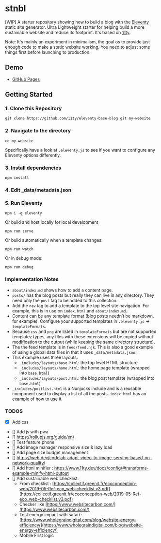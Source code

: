 # stnbl

[WIP] A starter repository showing how to build a blog with the [Eleventy](https://github.com/11ty/eleventy) static site generator.
Ultra Lightweight starter for helping build a more sustainable website and reduce its footprint. It's based on [11ty](https://github.com/11ty/eleventy).

Note: It's mainly an experiment in minimalism, the goal os to provide just enough code to make a static website working. You need to adjust some things first before launching to production.

## Demo

* [GitHub Pages](https://bastou.github.io/stnbl/)


## Getting Started

### 1. Clone this Repository

```
git clone https://github.com/11ty/eleventy-base-blog.git my-website
```


### 2. Navigate to the directory

```
cd my-website
```

Specifically have a look at `.eleventy.js` to see if you want to configure any Eleventy options differently.

### 3. Install dependencies

```
npm install
```

### 4. Edit _data/metadata.json

### 5. Run Eleventy

```
npm i -g eleventy
```

Or build and host locally for local development
```
npm run serve
```

Or build automatically when a template changes:
```
npm run watch
```

Or in debug mode:
```
npm run debug
```

### Implementation Notes

* `about/index.md` shows how to add a content page.
* `posts/` has the blog posts but really they can live in any directory. They need only the `post` tag to be added to this collection.
* Add the `nav` tag to add a template to the top level site navigation. For example, this is in use on `index.html` and `about/index.md`.
* Content can be any template format (blog posts needn’t be markdown, for example). Configure your supported templates in `.eleventy.js` -> `templateFormats`.
* Because `css` and `png` are listed in `templateFormats` but are not supported templatez types, any files with these extensions will be copied without modification to the output (while keeping the same directory structure).
* The the feed template is in `feed/feed.njk`. This is also a good example of using a global data files in that it uses `_data/metadata.json`.
* This example uses three layouts:
  * `_includes/layouts/base.html`: the top level HTML structure
  * `_includes/layouts/home.html`: the home page template (wrapped into `base.html`)
  * `_includes/layouts/post.html`: the blog post template (wrapped into `base.html`)
* `_includes/postlist.html` is a Nunjucks include and is a reusable component used to display a list of all the posts. `index.html` has an example of how to use it.

### TODOS

- [x] Add css
- [] Add js with pwa
- [] https://rollupjs.org/guide/en/
- [] Test feature phone
- [] Add image manager responsive size & lazy load
- [] Add page size budget management
- [] https://web.dev/codelab-adapt-video-to-image-serving-based-on-network-quality/
- [] Add html minifier : https://www.11ty.dev/docs/config/#transforms-example-minify-html-output
- [] Add sustainable web checklist:
  - From checklist : [https://collectif.greenit.fr/ecoconception-web/2019-05-Ref-eco_web-checklist.v3.pdf](https://collectif.greenit.fr/ecoconception-web/2019-05-Ref-eco_web-checklist.v3.pdf)
  - Checker like [https://www.websitecarbon.com/](https://www.websitecarbon.com/)
  - Test energy impact with safari : [https://www.wholegraindigital.com/blog/website-energy-efficiency/](https://www.wholegraindigital.com/blog/website-energy-efficiency/)
  - Mobile First logic
